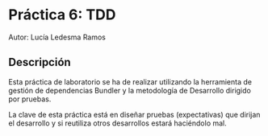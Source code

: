 # Práctica 6: TDD

Autor: Lucía Ledesma Ramos

## Descripción

Esta práctica de laboratorio se ha de realizar utilizando la herramienta de gestión de dependencias
Bundler y la metodología de Desarrollo dirigido por pruebas.

La clave de esta práctica está en diseñar pruebas (expectativas) que dirijan el desarrollo y si
reutiliza otros desarrollos estará haciéndolo mal. 
